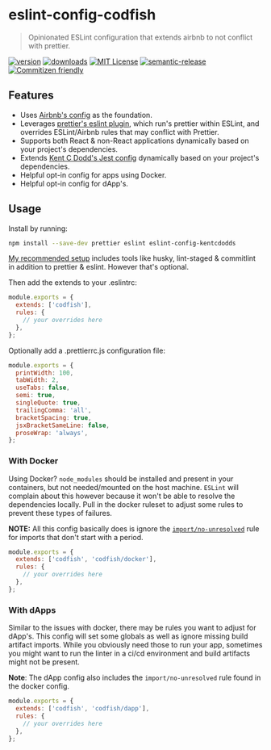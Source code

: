 # eslint-config-codfish

> Opinionated ESLint configuration that extends airbnb to not conflict with prettier.

[![version](https://img.shields.io/npm/v/eslint-config-codfish.svg)](http://npm.im/eslint-config-codfish)
[![downloads](https://img.shields.io/npm/dm/eslint-config-codfish.svg)](http://npm-stat.com/charts.html?package=eslint-config-codfish&from=2015-08-01)
[![MIT License](https://img.shields.io/npm/l/eslint-config-codfish.svg)](http://opensource.org/licenses/MIT)
[![semantic-release](https://img.shields.io/badge/%20%20%F0%9F%93%A6%F0%9F%9A%80-semantic--release-e10079.svg)](https://github.com/semantic-release/semantic-release)
[![Commitizen friendly](https://img.shields.io/badge/commitizen-friendly-brightgreen.svg)](http://commitizen.github.io/cz-cli/)

## Features

- Uses [Airbnb's config](https://github.com/airbnb/javascript/tree/master/packages) as the
  foundation.
- Leverages [prettier's eslint plugin](https://github.com/prettier/eslint-plugin-prettier), which
  run's prettier within ESLint, and overrides ESLint/Airbnb rules that may conflict with Prettier.
- Supports both React & non-React applications dynamically based on your project's dependencies.
- Extends
  [Kent C Dodd's Jest config](https://github.com/kentcdodds/eslint-config-kentcdodds/blob/master/jest.js)
  dynamically based on your project's dependencies.
- Helpful opt-in config for apps using Docker.
- Helpful opt-in config for dApp's.

## Usage

Install by running:

```sh
npm install --save-dev prettier eslint eslint-config-kentcdodds
```

[My recommended setup](https://gist.github.com/codfish/91ef26f3a56a5c5ca0912aa8c0c5c020) includes
tools like husky, lint-staged & commitlint in addition to prettier & eslint. However that's
optional.

Then add the extends to your .eslintrc:

```js
module.exports = {
  extends: ['codfish'],
  rules: {
    // your overrides here
  },
};
```

Optionally add a .prettierrc.js configuration file:

```js
module.exports = {
  printWidth: 100,
  tabWidth: 2,
  useTabs: false,
  semi: true,
  singleQuote: true,
  trailingComma: 'all',
  bracketSpacing: true,
  jsxBracketSameLine: false,
  proseWrap: 'always',
};
```

### With Docker

Using Docker? `node_modules` should be installed and present in your containers, but not
needed/mounted on the host machine. `ESLint` will complain about this however because it won't be
able to resolve the dependencies locally. Pull in the docker ruleset to adjust some rules to prevent
these types of failures.

**NOTE:** All this config basically does is ignore the
[`import/no-unresolved`](https://github.com/benmosher/eslint-plugin-import/blob/master/docs/rules/no-unresolved.md)
rule for imports that don't start with a period.

```js
module.exports = {
  extends: ['codfish', 'codfish/docker'],
  rules: {
    // your overrides here
  },
};
```

### With dApps

Similar to the issues with docker, there may be rules you want to adjust for dApp's. This config
will set some globals as well as ignore missing build artifact imports. While you obviously need
those to run your app, sometimes you might want to run the linter in a ci/cd environment and build
artifacts might not be present.

**Note**: The dApp config also includes the `import/no-unresolved` rule found in the docker config.

```js
module.exports = {
  extends: ['codfish', 'codfish/dapp'],
  rules: {
    // your overrides here
  },
};
```
